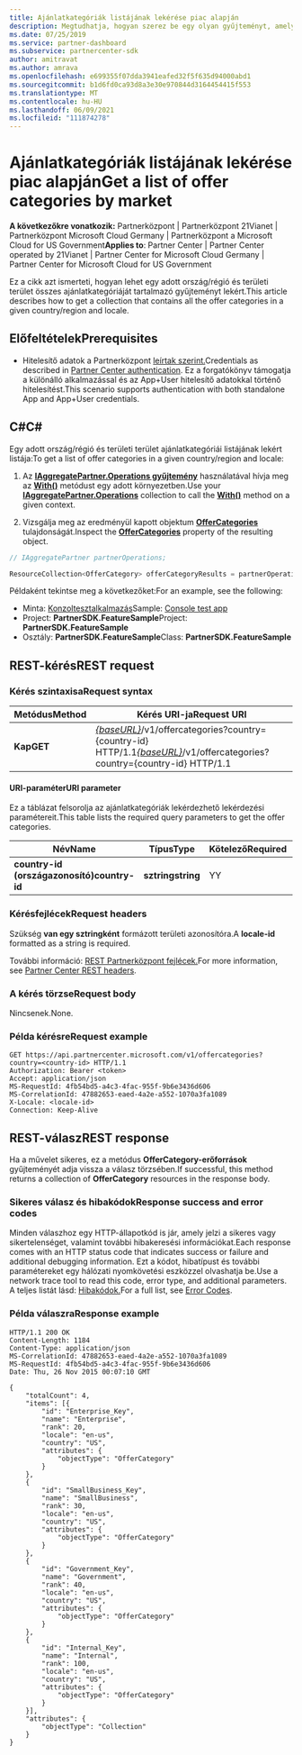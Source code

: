 ```yaml
---
title: Ajánlatkategóriák listájának lekérése piac alapján
description: Megtudhatja, hogyan szerez be egy olyan gyűjteményt, amely az összes ajánlatkategóriát tartalmazza egy adott országban/régióban és területi adatokat az összes Microsoft-felhőhöz.
ms.date: 07/25/2019
ms.service: partner-dashboard
ms.subservice: partnercenter-sdk
author: amitravat
ms.author: amrava
ms.openlocfilehash: e699355f07dda3941eafed32f5f635d94000abd1
ms.sourcegitcommit: b1d6fd0ca93d8a3e30e970844d3164454415f553
ms.translationtype: MT
ms.contentlocale: hu-HU
ms.lasthandoff: 06/09/2021
ms.locfileid: "111874278"
---
```

# <a name="get-a-list-of-offer-categories-by-market"></a><span data-ttu-id="ffa09-103">Ajánlatkategóriák listájának lekérése piac alapján</span><span class="sxs-lookup"><span data-stu-id="ffa09-103">Get a list of offer categories by market</span></span>

<span data-ttu-id="ffa09-104">**A következőkre vonatkozik:** Partnerközpont | Partnerközpont 21Vianet | Partnerközpont Microsoft Cloud Germany | Partnerközpont a Microsoft Cloud for US Government</span><span class="sxs-lookup"><span data-stu-id="ffa09-104">**Applies to**: Partner Center | Partner Center operated by 21Vianet | Partner Center for Microsoft Cloud Germany | Partner Center for Microsoft Cloud for US Government</span></span>

<span data-ttu-id="ffa09-105">Ez a cikk azt ismerteti, hogyan lehet egy adott ország/régió és területi terület összes ajánlatkategóriáját tartalmazó gyűjteményt lekért.</span><span class="sxs-lookup"><span data-stu-id="ffa09-105">This article describes how to get a collection that contains all the offer categories in a given country/region and locale.</span></span>

## <a name="prerequisites"></a><span data-ttu-id="ffa09-106">Előfeltételek</span><span class="sxs-lookup"><span data-stu-id="ffa09-106">Prerequisites</span></span>

- <span data-ttu-id="ffa09-107">Hitelesítő adatok a Partnerközpont [leírtak szerint.](partner-center-authentication.md)</span><span class="sxs-lookup"><span data-stu-id="ffa09-107">Credentials as described in [Partner Center authentication](partner-center-authentication.md).</span></span> <span data-ttu-id="ffa09-108">Ez a forgatókönyv támogatja a különálló alkalmazással és az App+User hitelesítő adatokkal történő hitelesítést.</span><span class="sxs-lookup"><span data-stu-id="ffa09-108">This scenario supports authentication with both standalone App and App+User credentials.</span></span>

## <a name="c"></a><span data-ttu-id="ffa09-109">C\#</span><span class="sxs-lookup"><span data-stu-id="ffa09-109">C\#</span></span>

<span data-ttu-id="ffa09-110">Egy adott ország/régió és területi terület ajánlatkategóriái listájának lekért listája:</span><span class="sxs-lookup"><span data-stu-id="ffa09-110">To get a list of offer categories in a given country/region and locale:</span></span>

1. <span data-ttu-id="ffa09-111">Az [**IAggregatePartner.Operations gyűjtemény**](/dotnet/api/microsoft.store.partnercenter.iaggregatepartner) használatával hívja meg az [**With()**](/dotnet/api/microsoft.store.partnercenter.iaggregatepartner.with) metódust egy adott környezetben.</span><span class="sxs-lookup"><span data-stu-id="ffa09-111">Use your [**IAggregatePartner.Operations**](/dotnet/api/microsoft.store.partnercenter.iaggregatepartner) collection to call the [**With()**](/dotnet/api/microsoft.store.partnercenter.iaggregatepartner.with) method on a given context.</span></span>

2. <span data-ttu-id="ffa09-112">Vizsgálja meg az eredményül kapott objektum [**OfferCategories**](/dotnet/api/microsoft.store.partnercenter.ipartner.offercategories) tulajdonságát.</span><span class="sxs-lookup"><span data-stu-id="ffa09-112">Inspect the [**OfferCategories**](/dotnet/api/microsoft.store.partnercenter.ipartner.offercategories) property of the resulting object.</span></span>

``` csharp
// IAggregatePartner partnerOperations;

ResourceCollection<OfferCategory> offerCategoryResults = partnerOperations.With(RequestContextFactory.Instance.Create()).OfferCategories.ByCountry("US").Get();
```

<span data-ttu-id="ffa09-113">Példaként tekintse meg a következőket:</span><span class="sxs-lookup"><span data-stu-id="ffa09-113">For an example, see the following:</span></span>

- <span data-ttu-id="ffa09-114">Minta: [Konzoltesztalkalmazás](console-test-app.md)</span><span class="sxs-lookup"><span data-stu-id="ffa09-114">Sample: [Console test app](console-test-app.md)</span></span>
- <span data-ttu-id="ffa09-115">Project: **PartnerSDK.FeatureSample**</span><span class="sxs-lookup"><span data-stu-id="ffa09-115">Project: **PartnerSDK.FeatureSample**</span></span>
- <span data-ttu-id="ffa09-116">Osztály: **PartnerSDK.FeatureSample**</span><span class="sxs-lookup"><span data-stu-id="ffa09-116">Class: **PartnerSDK.FeatureSample**</span></span>

## <a name="rest-request"></a><span data-ttu-id="ffa09-117">REST-kérés</span><span class="sxs-lookup"><span data-stu-id="ffa09-117">REST request</span></span>

### <a name="request-syntax"></a><span data-ttu-id="ffa09-118">Kérés szintaxisa</span><span class="sxs-lookup"><span data-stu-id="ffa09-118">Request syntax</span></span>

| <span data-ttu-id="ffa09-119">Metódus</span><span class="sxs-lookup"><span data-stu-id="ffa09-119">Method</span></span>  | <span data-ttu-id="ffa09-120">Kérés URI-ja</span><span class="sxs-lookup"><span data-stu-id="ffa09-120">Request URI</span></span>                                                                                  |
|---------|----------------------------------------------------------------------------------------------|
| <span data-ttu-id="ffa09-121">**Kap**</span><span class="sxs-lookup"><span data-stu-id="ffa09-121">**GET**</span></span> | <span data-ttu-id="ffa09-122">[*{baseURL}*](partner-center-rest-urls.md)/v1/offercategories?country={country-id} HTTP/1.1</span><span class="sxs-lookup"><span data-stu-id="ffa09-122">[*{baseURL}*](partner-center-rest-urls.md)/v1/offercategories?country={country-id} HTTP/1.1</span></span> |

#### <a name="uri-parameter"></a><span data-ttu-id="ffa09-123">URI-paraméter</span><span class="sxs-lookup"><span data-stu-id="ffa09-123">URI parameter</span></span>

<span data-ttu-id="ffa09-124">Ez a táblázat felsorolja az ajánlatkategóriák lekérdezhető lekérdezési paramétereit.</span><span class="sxs-lookup"><span data-stu-id="ffa09-124">This table lists the required query parameters to get the offer categories.</span></span>

| <span data-ttu-id="ffa09-125">Név</span><span class="sxs-lookup"><span data-stu-id="ffa09-125">Name</span></span>           | <span data-ttu-id="ffa09-126">Típus</span><span class="sxs-lookup"><span data-stu-id="ffa09-126">Type</span></span>       | <span data-ttu-id="ffa09-127">Kötelező</span><span class="sxs-lookup"><span data-stu-id="ffa09-127">Required</span></span> | <span data-ttu-id="ffa09-128">Leírás</span><span class="sxs-lookup"><span data-stu-id="ffa09-128">Description</span></span>            |
|----------------|------------|----------|------------------------|
| <span data-ttu-id="ffa09-129">**country-id (országazonosító)**</span><span class="sxs-lookup"><span data-stu-id="ffa09-129">**country-id**</span></span> | <span data-ttu-id="ffa09-130">**sztring**</span><span class="sxs-lookup"><span data-stu-id="ffa09-130">**string**</span></span> | <span data-ttu-id="ffa09-131">Y</span><span class="sxs-lookup"><span data-stu-id="ffa09-131">Y</span></span>        | <span data-ttu-id="ffa09-132">Az ország/régió azonosítója.</span><span class="sxs-lookup"><span data-stu-id="ffa09-132">The country/region ID.</span></span> |

### <a name="request-headers"></a><span data-ttu-id="ffa09-133">Kérésfejlécek</span><span class="sxs-lookup"><span data-stu-id="ffa09-133">Request headers</span></span>

<span data-ttu-id="ffa09-134">Szükség **van egy sztringként** formázott területi azonosítóra.</span><span class="sxs-lookup"><span data-stu-id="ffa09-134">A **locale-id** formatted as a string is required.</span></span>

<span data-ttu-id="ffa09-135">További információ: [REST Partnerközpont fejlécek.](headers.md)</span><span class="sxs-lookup"><span data-stu-id="ffa09-135">For more information, see [Partner Center REST headers](headers.md).</span></span>

### <a name="request-body"></a><span data-ttu-id="ffa09-136">A kérés törzse</span><span class="sxs-lookup"><span data-stu-id="ffa09-136">Request body</span></span>

<span data-ttu-id="ffa09-137">Nincsenek.</span><span class="sxs-lookup"><span data-stu-id="ffa09-137">None.</span></span>

### <a name="request-example"></a><span data-ttu-id="ffa09-138">Példa kérésre</span><span class="sxs-lookup"><span data-stu-id="ffa09-138">Request example</span></span>

```http
GET https://api.partnercenter.microsoft.com/v1/offercategories?country=<country-id> HTTP/1.1
Authorization: Bearer <token>
Accept: application/json
MS-RequestId: 4fb54bd5-a4c3-4fac-955f-9b6e3436d606
MS-CorrelationId: 47882653-eaed-4a2e-a552-1070a3fa1089
X-Locale: <locale-id>
Connection: Keep-Alive
```

## <a name="rest-response"></a><span data-ttu-id="ffa09-139">REST-válasz</span><span class="sxs-lookup"><span data-stu-id="ffa09-139">REST response</span></span>

<span data-ttu-id="ffa09-140">Ha a művelet sikeres, ez a metódus **OfferCategory-erőforrások** gyűjteményét adja vissza a válasz törzsében.</span><span class="sxs-lookup"><span data-stu-id="ffa09-140">If successful, this method returns a collection of **OfferCategory** resources in the response body.</span></span>

### <a name="response-success-and-error-codes"></a><span data-ttu-id="ffa09-141">Sikeres válasz és hibakódok</span><span class="sxs-lookup"><span data-stu-id="ffa09-141">Response success and error codes</span></span>

<span data-ttu-id="ffa09-142">Minden válaszhoz egy HTTP-állapotkód is jár, amely jelzi a sikeres vagy sikertelenséget, valamint további hibakeresési információkat.</span><span class="sxs-lookup"><span data-stu-id="ffa09-142">Each response comes with an HTTP status code that indicates success or failure and additional debugging information.</span></span> <span data-ttu-id="ffa09-143">Ezt a kódot, hibatípust és további paramétereket egy hálózati nyomkövetési eszközzel olvashatja be.</span><span class="sxs-lookup"><span data-stu-id="ffa09-143">Use a network trace tool to read this code, error type, and additional parameters.</span></span> <span data-ttu-id="ffa09-144">A teljes listát lásd: [Hibakódok.](error-codes.md)</span><span class="sxs-lookup"><span data-stu-id="ffa09-144">For a full list, see [Error Codes](error-codes.md).</span></span>

### <a name="response-example"></a><span data-ttu-id="ffa09-145">Példa válaszra</span><span class="sxs-lookup"><span data-stu-id="ffa09-145">Response example</span></span>

```http
HTTP/1.1 200 OK
Content-Length: 1184
Content-Type: application/json
MS-CorrelationId: 47882653-eaed-4a2e-a552-1070a3fa1089
MS-RequestId: 4fb54bd5-a4c3-4fac-955f-9b6e3436d606
Date: Thu, 26 Nov 2015 00:07:10 GMT

{
    "totalCount": 4,
    "items": [{
        "id": "Enterprise_Key",
        "name": "Enterprise",
        "rank": 20,
        "locale": "en-us",
        "country": "US",
        "attributes": {
            "objectType": "OfferCategory"
        }
    },
    {
        "id": "SmallBusiness_Key",
        "name": "SmallBusiness",
        "rank": 30,
        "locale": "en-us",
        "country": "US",
        "attributes": {
            "objectType": "OfferCategory"
        }
    },
    {
        "id": "Government_Key",
        "name": "Government",
        "rank": 40,
        "locale": "en-us",
        "country": "US",
        "attributes": {
            "objectType": "OfferCategory"
        }
    },
    {
        "id": "Internal_Key",
        "name": "Internal",
        "rank": 100,
        "locale": "en-us",
        "country": "US",
        "attributes": {
            "objectType": "OfferCategory"
        }
    }],
    "attributes": {
        "objectType": "Collection"
    }
}
```
